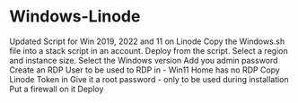 # Windows-Linode
Updated Script for Win 2019, 2022 and 11 on Linode
Copy the Windows.sh file into a stack script in an account.
Deploy from the script.
Select a region and instance size.
Select the Windows version
Add you admin password
Create an RDP User to be used to RDP in - Win11 Home has no RDP
Copy Linode Token in
Give it a root password - only to be used during installation
Put a firewall on it
Deploy

